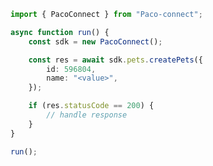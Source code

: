 <!-- Start SDK Example Usage [usage] -->
```typescript
import { PacoConnect } from "Paco-connect";

async function run() {
    const sdk = new PacoConnect();

    const res = await sdk.pets.createPets({
        id: 596804,
        name: "<value>",
    });

    if (res.statusCode == 200) {
        // handle response
    }
}

run();

```
<!-- End SDK Example Usage [usage] -->
